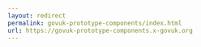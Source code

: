 ```yaml
---
layout: redirect
permalink: govuk-prototype-components/index.html
url: https://govuk-prototype-components.x-govuk.org
---
```

